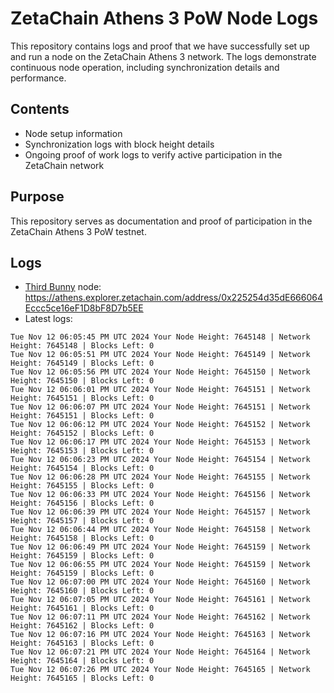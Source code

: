 # ZetaChain Athens 3 PoW Node Logs
This repository contains logs and proof that we have successfully set up and run a node on the ZetaChain Athens 3 network. The logs demonstrate continuous node operation, including synchronization details and performance.

## Contents
- Node setup information
- Synchronization logs with block height details
- Ongoing proof of work logs to verify active participation in the ZetaChain network

## Purpose
This repository serves as documentation and proof of participation in the ZetaChain Athens 3 PoW testnet.

## Logs

- [Third Bunny](https://thirdbunny.xyz/) node: https://athens.explorer.zetachain.com/address/0x225254d35dE666064Eccc5ce16eF1D8bF8D7b5EE
- Latest logs:
```
Tue Nov 12 06:05:45 PM UTC 2024 Your Node Height: 7645148 | Network Height: 7645148 | Blocks Left: 0
Tue Nov 12 06:05:51 PM UTC 2024 Your Node Height: 7645149 | Network Height: 7645149 | Blocks Left: 0
Tue Nov 12 06:05:56 PM UTC 2024 Your Node Height: 7645150 | Network Height: 7645150 | Blocks Left: 0
Tue Nov 12 06:06:01 PM UTC 2024 Your Node Height: 7645151 | Network Height: 7645151 | Blocks Left: 0
Tue Nov 12 06:06:07 PM UTC 2024 Your Node Height: 7645151 | Network Height: 7645151 | Blocks Left: 0
Tue Nov 12 06:06:12 PM UTC 2024 Your Node Height: 7645152 | Network Height: 7645152 | Blocks Left: 0
Tue Nov 12 06:06:17 PM UTC 2024 Your Node Height: 7645153 | Network Height: 7645153 | Blocks Left: 0
Tue Nov 12 06:06:23 PM UTC 2024 Your Node Height: 7645154 | Network Height: 7645154 | Blocks Left: 0
Tue Nov 12 06:06:28 PM UTC 2024 Your Node Height: 7645155 | Network Height: 7645155 | Blocks Left: 0
Tue Nov 12 06:06:33 PM UTC 2024 Your Node Height: 7645156 | Network Height: 7645156 | Blocks Left: 0
Tue Nov 12 06:06:39 PM UTC 2024 Your Node Height: 7645157 | Network Height: 7645157 | Blocks Left: 0
Tue Nov 12 06:06:44 PM UTC 2024 Your Node Height: 7645158 | Network Height: 7645158 | Blocks Left: 0
Tue Nov 12 06:06:49 PM UTC 2024 Your Node Height: 7645159 | Network Height: 7645159 | Blocks Left: 0
Tue Nov 12 06:06:55 PM UTC 2024 Your Node Height: 7645159 | Network Height: 7645159 | Blocks Left: 0
Tue Nov 12 06:07:00 PM UTC 2024 Your Node Height: 7645160 | Network Height: 7645160 | Blocks Left: 0
Tue Nov 12 06:07:05 PM UTC 2024 Your Node Height: 7645161 | Network Height: 7645161 | Blocks Left: 0
Tue Nov 12 06:07:11 PM UTC 2024 Your Node Height: 7645162 | Network Height: 7645162 | Blocks Left: 0
Tue Nov 12 06:07:16 PM UTC 2024 Your Node Height: 7645163 | Network Height: 7645163 | Blocks Left: 0
Tue Nov 12 06:07:21 PM UTC 2024 Your Node Height: 7645164 | Network Height: 7645164 | Blocks Left: 0
Tue Nov 12 06:07:26 PM UTC 2024 Your Node Height: 7645165 | Network Height: 7645165 | Blocks Left: 0
```
